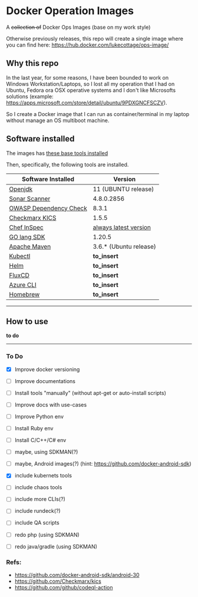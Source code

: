 # Docker Operation Images

A ~~collection of~~ Docker Ops Images (base on my work style)

Otherwise previously releases, this repo will create a single image where you can find here: 
https://hub.docker.com/lukecottage/ops-image/

## Why this repo

In the last year, for some reasons, I have been bounded to work on Windows Workstation/Laptops, so I lost all my operation that I had on Ubuntu, Fedora ora OSX operative systems and I don't like Microsofts solutions (example: https://apps.microsoft.com/store/detail/ubuntu/9PDXGNCFSCZV).

So I create a Docker image that I can run as container/terminal in my laptop without manage an OS multiboot machine.

## Software installed

The images has [these base tools installed](./scripts/requirements.sh)

Then, specifically, the following tools are installed.

| Software Installed | Version |
|-----|-----|
| [Openjdk](https://openjdk.org/) | 11 (UBUNTU release) |
| [Sonar Scanner](https://docs.sonarqube.org/latest/analysis/scan/sonarscanner/) | 4.8.0.2856 |
| [OWASP Dependency Check](https://jeremylong.github.io/DependencyCheck/) | 8.3.1 |
| [Checkmarx KICS](https://kics.io/) | 1.5.5 | :heavy_check_mark: | 
| [Chef InSpec](https://www.chef.io/products/chef-inspec) | [always latest version](https://docs.chef.io/inspec/install/#cli-1) |
| [GO lang SDK](https://go.dev/) | 1.20.5 |
| [Apache Maven](https://maven.apache.org/) | 3.6.* (Ubuntu release) |
| [Kubectl]() | **to_insert** |
| [Helm]() | **to_insert** |
| [FluxCD]() | **to_insert** |
| [Azure CLI]() | **to_insert** |
| [Homebrew]() | **to_insert** |

---

## How to use

**to do**

---

### To Do

- [x] Improve docker versioning
- [ ] Improve documentations
- [ ] Install tools "manually" (without apt-get or auto-install scripts)
- [ ] Improve docs with use-cases
- [ ] Improve Python env
- [ ] Install Ruby env
- [ ] Install C/C++/C# env
- [ ] maybe, using SDKMAN(?)
- [ ] maybe, Android images(?) (hint: https://github.com/docker-android-sdk)
- [x] include kubernets tools
- [ ] include chaos tools
- [ ] include more CLIs(?)
- [ ] include rundeck(?)
- [ ] include QA scripts
- [ ] redo php (using SDKMAN)
- [ ] redo java/gradle (using SDKMAN)


### Refs:

 - https://github.com/docker-android-sdk/android-30
 - https://github.com/Checkmarx/kics
 - https://github.com/github/codeql-action

